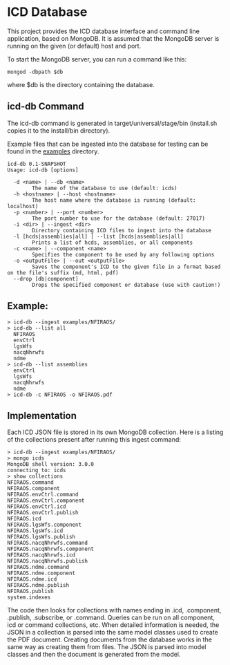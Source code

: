 ICD Database
============

This project provides the ICD database interface and command line application, based on MongoDB.
It is assumed that the MongoDB server is running on the given (or default) host and port.

To start the MongoDB server, you can run a command like this:

    mongod -dbpath $db
    
where $db is the directory containing the database.

icd-db Command
--------------

The icd-db command is generated in target/universal/stage/bin (install.sh copies it to the install/bin directory).

Example files that can be ingested into the database for testing can be found
in the [examples](../examples) directory.

```
icd-db 0.1-SNAPSHOT
Usage: icd-db [options]

  -d <name> | --db <name>
        The name of the database to use (default: icds)
  -h <hostname> | --host <hostname>
        The host name where the database is running (default: localhost)
  -p <number> | --port <number>
        The port number to use for the database (default: 27017)
  -i <dir> | --ingest <dir>
        Directory containing ICD files to ingest into the database
  -l [hcds|assemblies|all] | --list [hcds|assemblies|all]
        Prints a list of hcds, assemblies, or all components
  -c <name> | --component <name>
        Specifies the component to be used by any following options
  -o <outputFile> | --out <outputFile>
        Saves the component's ICD to the given file in a format based on the file's suffix (md, html, pdf)
  --drop [db|component]
        Drops the specified component or database (use with caution!)
```

Example:
--------

```
> icd-db --ingest examples/NFIRAOS/
> icd-db --list all
  NFIRAOS
  envCtrl
  lgsWfs
  nacqNhrwfs
  ndme
> icd-db --list assemblies
  envCtrl
  lgsWfs
  nacqNhrwfs
  ndme
> icd-db -c NFIRAOS -o NFIRAOS.pdf

```


Implementation
--------------

Each ICD JSON file is stored in its own MongoDB collection.
Here is a listing of the collections present after running this ingest command:


```
> icd-db --ingest examples/NFIRAOS/
> mongo icds
MongoDB shell version: 3.0.0
connecting to: icds
> show collections
NFIRAOS.command
NFIRAOS.component
NFIRAOS.envCtrl.command
NFIRAOS.envCtrl.component
NFIRAOS.envCtrl.icd
NFIRAOS.envCtrl.publish
NFIRAOS.icd
NFIRAOS.lgsWfs.component
NFIRAOS.lgsWfs.icd
NFIRAOS.lgsWfs.publish
NFIRAOS.nacqNhrwfs.command
NFIRAOS.nacqNhrwfs.component
NFIRAOS.nacqNhrwfs.icd
NFIRAOS.nacqNhrwfs.publish
NFIRAOS.ndme.command
NFIRAOS.ndme.component
NFIRAOS.ndme.icd
NFIRAOS.ndme.publish
NFIRAOS.publish
system.indexes

```

The code then looks for collections with names ending in .icd, .component, .publish, .subscribe, or .command.
Queries can be run on all component, icd or command collections, etc.
When detailed information is needed, the JSON in a collection is parsed into the same model classes used to
create the PDF document. Creating documents from the database works in the same way as creating them from files.
The JSON is parsed into model classes and then the document is generated from the model.

